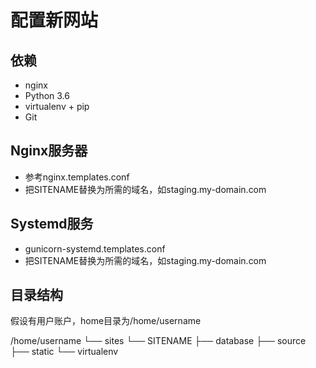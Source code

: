 配置新网站
=======================

## 依赖

* nginx
* Python 3.6
* virtualenv + pip
* Git

## Nginx服务器

* 参考nginx.templates.conf
* 把SITENAME替换为所需的域名，如staging.my-domain.com

## Systemd服务

* gunicorn-systemd.templates.conf
* 把SITENAME替换为所需的域名，如staging.my-domain.com

## 目录结构
假设有用户账户，home目录为/home/username

/home/username
└── sites
    └── SITENAME
        ├── database
        ├── source
        ├── static
        └── virtualenv
